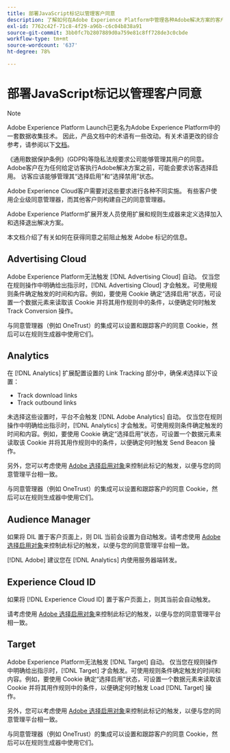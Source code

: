 ```yaml
---
title: 部署JavaScript标记以管理客户同意
description: 了解如何在Adobe Experience Platform中管理各种Adobe解决方案的客户选择启用和选择禁用信号。
exl-id: 7762c42f-71c8-4f29-a96b-c6c04b838a91
source-git-commit: 3bb0fc7b2807889d0a759e81c8ff728de3c0cbde
workflow-type: tm+mt
source-wordcount: '637'
ht-degree: 78%

---
```


# 部署JavaScript标记以管理客户同意

>[!NOTE]
>
>Adobe Experience Platform Launch已更名为Adobe Experience Platform中的一套数据收集技术。 因此，产品文档中的术语有一些改动。有关术语更改的综合参考，请参阅以下[文档](../../term-updates.md)。

《通用数据保护条例》(GDPR)等隐私法规要求公司能够管理其用户的同意。 Adobe客户在为任何给定访客执行Adobe解决方案之前，可能会要求访客选择启用。 访客应该能够管理其“选择启用”和“选择禁用”状态。

Adobe Experience Cloud客户需要对这些要求进行各种不同实施。 有些客户使用企业级同意管理器，而其他客户则构建自己的同意管理器。

Adobe Experience Platform扩展开发人员使用扩展和规则生成器来定义选择加入和选择退出解决方案。

本文档介绍了有关如何在获得同意之前阻止触发 Adobe 标记的信息。

## Advertising Cloud

Adobe Experience Platform无法触发 [!DNL Advertising Cloud] 自动。 仅当您在规则操作中明确给出指示时，[!DNL Advertising Cloud] 才会触发。可使用规则条件确定触发的时间和内容。例如，要使用 Cookie 确定“选择启用”状态，可设置一个数据元素来读取该 Cookie 并将其用作规则中的条件，以便确定何时触发 Track Conversion 操作。

与同意管理器（例如 OneTrust）的集成可以设置和跟踪客户的同意 Cookie，然后可以在规则生成器中使用它们。

## Analytics

在 [!DNL Analytics] 扩展配置设置的 Link Tracking 部分中，确保&#x200B;*未*&#x200B;选择以下设置：

* Track download links
* Track outbound links

未选择这些设置时，平台不会触发 [!DNL Adobe Analytics] 自动。 仅当您在规则操作中明确给出指示时，[!DNL Analytics] 才会触发。可使用规则条件确定触发的时间和内容。例如，要使用 Cookie 确定“选择启用”状态，可设置一个数据元素来读取该 Cookie 并将其用作规则中的条件，以便确定何时触发 Send Beacon 操作。

另外，您可以考虑使用 [Adobe 选择启用对象](https://experienceleague.adobe.com/docs/id-service/using/implementation/opt-in-service/optin-overview.html?lang=zh-Hans)来控制此标记的触发，以便与您的同意管理平台相一致。

与同意管理器（例如 OneTrust）的集成可以设置和跟踪客户的同意 Cookie，然后可以在规则生成器中使用它们。

## Audience Manager

如果将 DIL 置于客户页面上，则 DIL 当前会设置为自动触发。请考虑使用 [Adobe 选择启用对象](https://experienceleague.adobe.com/docs/id-service/using/implementation/opt-in-service/optin-overview.html?lang=zh-Hans)来控制此标记的触发，以便与您的同意管理平台相一致。

[!DNL Adobe] 建议您在 [!DNL Analytics] 内使用服务器端转发。

## Experience Cloud ID

如果将 [!DNL Experience Cloud ID] 置于客户页面上，则其当前会自动触发。

请考虑使用 [Adobe 选择启用对象](https://experienceleague.adobe.com/docs/id-service/using/implementation/opt-in-service/optin-overview.html?lang=zh-Hans)来控制此标记的触发，以便与您的同意管理平台相一致。

## Target

Adobe Experience Platform无法触发 [!DNL Target] 自动。 仅当您在规则操作中明确给出指示时，[!DNL Target] 才会触发。可使用规则条件确定触发的时间和内容。例如，要使用 Cookie 确定“选择启用”状态，可设置一个数据元素来读取该 Cookie 并将其用作规则中的条件，以便确定何时触发 Load [!DNL Target] 操作。

另外，您可以考虑使用 [Adobe 选择启用对象](https://experienceleague.adobe.com/docs/id-service/using/implementation/opt-in-service/optin-overview.html?lang=zh-Hans)来控制此标记的触发，以便与您的同意管理平台相一致。

与同意管理器（例如 OneTrust）的集成可以设置和跟踪客户的同意 Cookie，然后可以在规则生成器中使用它们。
